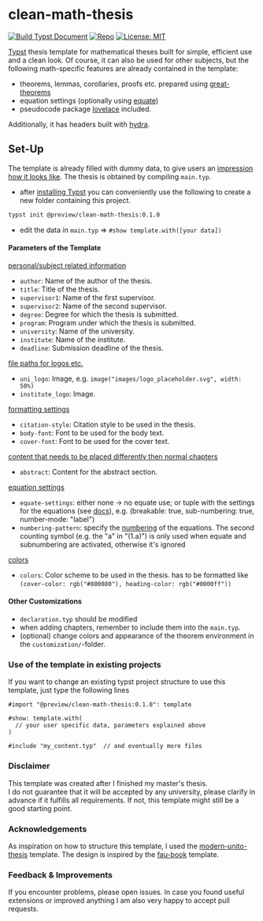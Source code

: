 # clean-math-thesis

[![Build Typst Document](https://github.com/sebaseb98/clean-math-thesis/actions/workflows/build.yml/badge.svg)](https://github.com/sebaseb98/clean-math-thesis/actions/workflows/build.yml)
[![Repo](https://img.shields.io/badge/GitHub-repo-blue)](https://github.com/sebaseb98/clean-math-thesis)
[![License: MIT](https://img.shields.io/badge/License-MIT-success.svg)](https://opensource.org/licenses/MIT)

[Typst](https://typst.app/home/) thesis template for mathematical theses built for simple, efficient use and a clean look.
Of course, it can also be used for other subjects, but the following math-specific features are already contained in the template:

- theorems, lemmas, corollaries, proofs etc.  prepared using [great-theorems](https://typst.app/universe/package/great-theorems)
- equation settings (optionally using [equate](https://typst.app/universe/package/equate))
- pseudocode package [lovelace](https://typst.app/universe/package/lovelace) included.

Additionally, it has headers built with [hydra](https://typst.app/universe/package/hydra).

## Set-Up
The template is already filled with dummy data, to give users an [impression how it looks like](https://github.com/sebaseb98/clean-math-thesis/blob/main/template/main.pdf). The thesis is obtained by compiling `main.typ`.

- after [installing Typst](https://github.com/typst/typst?tab=readme-ov-file#installation) you can conveniently use the following to create a new folder containing this project.
```bash
typst init @preview/clean-math-thesis:0.1.0
```


- edit the data in `main.typ` $\Rightarrow$ `#show template.with([your data])`

#### Parameters of the Template
<ins>personal/subject related information</ins>
- `author`: Name of the author of the thesis.
- `title`: Title of the thesis.
- `supervisor1`: Name of the first supervisor.
- `supervisor2`: Name of the second supervisor.
- `degree`: Degree for which the thesis is submitted.
- `program`: Program under which the thesis is submitted.
- `university`: Name of the university.
- `institute`: Name of the institute.
- `deadline`: Submission deadline of the thesis.

<ins>file paths for logos etc.</ins>
- `uni_logo`: Image, e.g. `image("images/logo_placeholder.svg", width: 50%)`
- `institute_logo`: Image.  

<ins>formatting settings</ins>
- `citation-style`: Citation style to be used in the thesis.
- `body-font`: Font to be used for the body text.
- `cover-font`: Font to be used for the cover text.  

<ins>content that needs to be placed differently then normal chapters</ins>
- `abstract`: Content for the abstract section. 

<ins>equation settings</ins>
- `equate-settings`: either none -> no equate use; or tuple with the settings for the equations (see [docs](https://typst.app/universe/package/equate)), e.g. (breakable: true, sub-numbering: true, number-mode: "label")
- `numbering-pattern`: specify the [numbering](https://typst.app/docs/reference/model/numbering/#parameters-numbering) of the equations. The second counting symbol (e.g. the "a" in "(1.a)") is only used when equate and subnumbering are activated, otherwise it's ignored

<ins>colors</ins>
- `colors`: Color scheme to be used in the thesis. has to be formatted like `(cover-color: rgb("#800080"), heading-color: rgb("#0000ff"))`


#### Other Customizations
- `declaration.typ` should be modified
- when adding chapters, remember to include them into the `main.typ`.
- (optional) change colors and appearance of the theorem environment in the `customization/`-folder.

### Use of the template in existing projects
If you want to change an existing typst project structure to use this template, just type the following lines

```typ
#import "@preview/clean-math-thesis:0.1.0": template

#show: template.with(
  // your user specific data, parameters explained above
)

#include "my_content.typ"  // and eventually more files
```


### Disclaimer 
This template was created after I finished my master's thesis.  
I do not guarantee that it will be accepted by any university, please clarify in advance if it fulfills all requirements. If not, this template might still be a good starting point.

### Acknowledgements
As inspiration on how to structure this template, I used the [modern-unito-thesis](https://typst.app/universe/package/modern-unito-thesis) template. The design is inspired by the [fau-book](https://github.com/FAU-AMMN/fau-book) template.

### Feedback & Improvements
If you encounter problems, please open issues. In case you found useful extensions or improved anything I am also very happy to accept pull requests.
